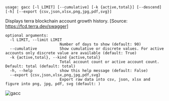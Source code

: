 ```
usage: gacc [-l LIMIT] [--cumulative] [-k {active,total}] [--descend] [-h] [--export {csv,json,xlsx,png,jpg,pdf,svg}]
```
Displays terra blockchain account growth history. [Source: https://fcd.terra.dev/swagger]

```
optional arguments:
  -l LIMIT, --limit LIMIT
                        Number of days to show (default: 90)
  --cumulative          Show cumulative or discrete values. For active accounts only discrete value are available (default: True)
  -k {active,total}, --kind {active,total}
                        Total account count or active account count. Default: total (default: total)
  -h, --help            show this help message (default: False)
  --export {csv,json,xlsx,png,jpg,pdf,svg}
                        Export raw data into csv, json, xlsx and figure into png, jpg, pdf, svg (default: )
```

![gacc](https://user-images.githubusercontent.com/46355364/154051829-8225869b-6ea8-434e-afd6-51b9c81e0ade.png)
